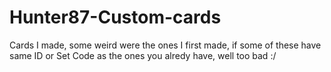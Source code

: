 # Hunter87-Custom-cards
Cards I made, some weird were the ones I first made, if some of these have same ID or Set Code as the ones you alredy have, well too bad :/
